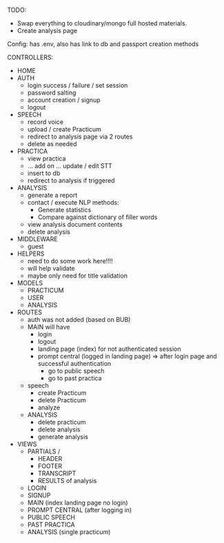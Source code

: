 TODO:
- Swap everything to cloudinary/mongo full hosted materials.
- Create analysis page

Config: has .env, also has link to db and passport creation methods

CONTROLLERS:
- HOME
- AUTH 
    - login success / failure / set session
    - password salting
    - account creation / signup
    - logout
- SPEECH
    - record voice
    - upload / create Practicum
    - redirect to analysis page via 2 routes
    - delete as needed
- PRACTICA
    - view practica
    - ... add on ... update / edit STT
    - insert to db
    - redirect to analysis if triggered
- ANALYSIS
    - generate a report
    - contact / execute NLP methods:
        - Generate statistics
        - Compare against dictionary of filler words
    - view analysis document contents
    - delete analysis
- MIDDLEWARE
    - guest
- HELPERS
    - need to do some work here!!!!
    - will help validate 
    - maybe only need for title validation
- MODELS
    - PRACTICUM
    - USER
    - ANALYSIS
- ROUTES
    - auth was not added (based on BUB)
    - MAIN will have 
        - login
        - logout
        - landing page (index) for not authenticated session
        - prompt central (logged in landing page) 
            => after login page and successful authentication
            - go to public speech
            - go to past practica
    - speech
        - create Practicum
        - delete Practicum
        - analyze
    - ANALYSIS
        - delete practicum
        - delete analysis
        - generate analysis
- VIEWS
    - PARTIALS /
        - HEADER
        - FOOTER
        - TRANSCRIPT
        - RESULTS of analysis
    - LOGIN
    - SIGNUP
    - MAIN (index landing page no login)
    - PROMPT CENTRAL (after logging in)
    - PUBLIC SPEECH
    - PAST PRACTICA
    - ANALYSIS (single practicum)
    